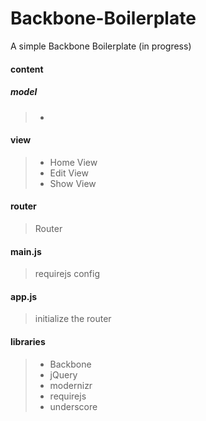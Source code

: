 Backbone-Boilerplate
====================

A simple Backbone Boilerplate (in progress)


#### content

##### model
> -

#### view
> * Home View
> * Edit View
> * Show View

#### router
> Router

#### main.js
> requirejs config

#### app.js
> initialize  the router


#### libraries
> * Backbone
> * jQuery
> * modernizr
> * requirejs
> * underscore



